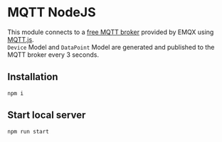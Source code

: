 # MQTT NodeJS

This module connects to a [free MQTT broker](https://www.emqx.com/en/mqtt/public-mqtt5-broker) provided by EMQX using [MQTT.js](https://github.com/mqttjs/MQTT.js).\
`Device` Model and `DataPoint` Model are generated and published to the MQTT broker every 3 seconds.

## Installation

```
npm i
```

## Start local server

```
npm run start
```

